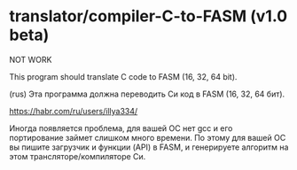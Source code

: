 # translator/compiler-C-to-FASM (v1.0 beta)

NOT WORK

This program should translate C code to FASM (16, 32, 64 bit).

(rus)
Эта программа должна переводить Си код в FASM (16, 32, 64 бит).

https://habr.com/ru/users/illya334/

Иногда появляется проблема, для вашей ОС нет gcc и его портирование займет слишком много времени.
По этому для вашей ОС вы пишите загрузчик и функции (API) в FASM, и генерируете алгоритм на этом трансляторе/компиляторе Си.
